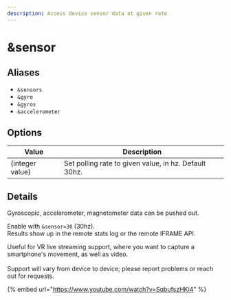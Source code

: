 ```yaml
---
description: Access device sensor data at given rate
---
```


# \&sensor

## Aliases

* `&sensors`
* `&gyro`
* `&gyros`
* `&accelerometer`

## Options

| Value           | Description                                           |
| --------------- | ----------------------------------------------------- |
| (integer value) | Set polling rate to given value, in hz. Default 30hz. |

## Details

Gyroscopic, accelerometer, magnetometer data can be pushed out.

Enable with `&sensor=30` (30hz).\
Results show up in the remote stats log or the remote IFRAME API.

Useful for VR live streaming support, where you want to capture a smartphone's movement, as well as video.\
\
Support will vary from device to device; please report problems or reach out for requests.

{% embed url="https://www.youtube.com/watch?v=SqbufszHKi4" %}
